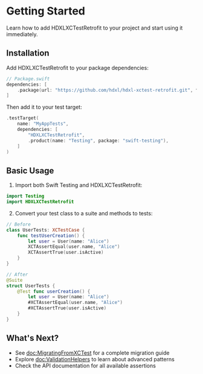 # Getting Started

Learn how to add HDXLXCTestRetrofit to your project and start using it immediately.

## Installation

Add HDXLXCTestRetrofit to your package dependencies:

```swift
// Package.swift
dependencies: [
    .package(url: "https://github.com/hdxl/hdxl-xctest-retrofit.git", from: "1.0.0")
]
```

Then add it to your test target:

```swift
.testTarget(
    name: "MyAppTests",
    dependencies: [
        "HDXLXCTestRetrofit",
        .product(name: "Testing", package: "swift-testing"),
    ]
)
```

## Basic Usage

1. Import both Swift Testing and HDXLXCTestRetrofit:

```swift
import Testing
import HDXLXCTestRetrofit
```

2. Convert your test class to a suite and methods to tests:

```swift
// Before
class UserTests: XCTestCase {
    func testUserCreation() {
        let user = User(name: "Alice")
        XCTAssertEqual(user.name, "Alice")
        XCTAssertTrue(user.isActive)
    }
}

// After
@Suite
struct UserTests {
    @Test func userCreation() {
        let user = User(name: "Alice")
        #XCTAssertEqual(user.name, "Alice")
        #XCTAssertTrue(user.isActive)
    }
}
```

## What's Next?

- See <doc:MigratingFromXCTest> for a complete migration guide
- Explore <doc:ValidationHelpers> to learn about advanced patterns
- Check the API documentation for all available assertions